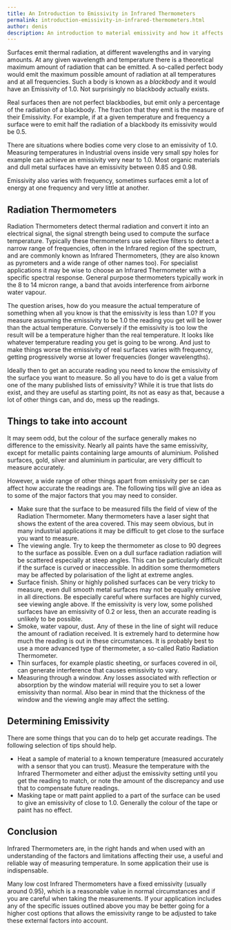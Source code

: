 ```yaml
---
title: An Introduction to Emissivity in Infrared Thermometers
permalink: introduction-emissivity-in-infrared-thermometers.html
author: denis
description: An introduction to material emissivity and how it affects measurement using an infrared thermometer or radiation thermometer.
---
```

<p>Surfaces emit thermal radiation, at different wavelengths and in varying amounts. At any given wavelength and temperature there is a theoretical maximum amount of radiation that can be emitted. A so-called perfect body would emit the maximum possible amount of radiation at all temperatures and at all frequencies. Such a body is known as a <em>blackbody</em> and it would have an Emissivity of 1.0. Not surprisingly no blackbody actually exists.</p><p>Real surfaces then are not perfect blackbodies, but emit only a percentage of the radiation of a blackbody. The fraction that they emit is the measure of their Emissivity. For example, if at a given temperature and frequency a surface were to emit half the radiation of a blackbody its emissivity would be 0.5.</p><p>There are situations where bodies come very close to an emissivity of 1.0. Measuring temperatures in Industrial ovens inside very small spy holes for example can achieve an emissivity very near to 1.0. Most organic materials and dull metal surfaces have an emissivity between 0.85 and 0.98.</p><p>Emissivity also varies with frequency, sometimes surfaces emit a lot of energy at one frequency and very little at another.</p><h2>Radiation Thermometers</h2><p>Radiation Thermometers detect thermal radiation and convert it into an electrical signal, the signal strength being used to compute the surface temperature. Typically these thermometers use selective filters to detect a narrow range of frequencies, often in the Infrared region of the spectrum, and are commonly known as Infrared Thermometers, (they are also known as pyrometers and a wide range of other names too). For specialist applications it may be wise to choose an Infrared Thermometer with a specific spectral response. General purpose thermometers typically work in the 8 to 14 micron range, a band that avoids interference from airborne water vapour.</p><p>The question arises, how do you measure the actual temperature of something when all you know is that the emissivity is less than 1.0? If you measure assuming the emissivity to be 1.0 the reading you get will be lower than the actual temperature. Conversely if the emissivity is too low the result will be a temperature higher than the real temperature. It looks like whatever temperature reading you get is going to be wrong. And just to make things worse the emissivity of real surfaces varies with frequency, getting progressively worse at lower frequencies (longer wavelengths).</p><p>Ideally then to get an accurate reading you need to know the emissivity of the surface you want to measure. So all you have to do is get a value from one of the many published lists of emissivity? While it is true that lists do exist, and they are useful as starting point, its not as easy as that, because a lot of other things can, and do, mess up the readings.</p><h2>Things to take into account</h2><p>It may seem odd, but the colour of the surface generally makes no difference to the emissivity. Nearly all paints have the same emissivity, except for metallic paints containing large amounts of aluminium. Polished surfaces, gold, silver and aluminium in particular, are very difficult to measure accurately.</p><p>However, a wide range of other things apart from emissivity per se can affect how accurate the readings are. The following tips will give an idea as to some of the major factors that you may need to consider.</p><ul><li>Make sure that the surface to be measured fills the field of view of the Radiation Thermometer. Many thermometers have a laser sight that shows the extent of the area covered. This may seem obvious, but in many industrial applications it may be difficult to get close to the surface you want to measure.</li><li>The viewing angle. Try to keep the thermometer as close to 90 degrees to the surface as possible. Even on a dull surface radiation radiation will be scattered especially at steep angles. This can be particularly difficult if the surface is curved or inaccessible. In addition some thermometers may be affected by polarisation of the light at extreme angles.</li><li>Surface finish. Shiny or highly polished surfaces can be very tricky to measure, even dull smooth metal surfaces may not be equally emissive in all directions. Be especially careful where surfaces are highly curved, see viewing angle above. If the emissivity is very low, some polished surfaces have an emissivity of 0.2 or less, then an accurate reading is unlikely to be possible.</li><li>Smoke, water vapour, dust. Any of these in the line of sight will reduce the amount of radiation received. It is extremely hard to determine how much the reading is out in these circumstances. It is probably best to use a more advanced type of thermometer, a so-called Ratio Radiation Thermometer.</li><li>Thin surfaces, for example plastic sheeting, or surfaces covered in oil, can generate interference that causes emissivity to vary.</li><li>Measuring through a window. Any losses associated with reflection or absorption by the window material will require you to set a lower emissivity than normal. Also bear in mind that the thickness of the window and the viewing angle may affect the setting.</li></ul><h2>Determining Emissivity</h2><p>There are some things that you can do to help get accurate readings. The following selection of tips should help.</p><ul><li>Heat a sample of material to a known temperature (measured accurately with a sensor that you can trust). Measure the temperature with the Infrared Thermometer and either adjust the emissivity setting until you get the reading to match, or note the amount of the discrepancy and use that to compensate future readings.</li><li>Masking tape or matt paint applied to a part of the surface can be used to give an emissivity of close to 1.0. Generally the colour of the tape or paint has no effect.</li></ul><h2>Conclusion</h2><p>Infrared Thermometers are, in the right hands and when used with an understanding of the factors and limitations affecting their use, a useful and reliable way of measuring temperature. In some application their use is indispensable.</p><p>Many low cost Infrared Thermometers have a fixed emissivity (usually around 0.95), which is a reasonable value in normal circumstances and if you are careful when taking the measurements. If your application includes any of the specific issues outlined above you may be better going for a higher cost options that allows the emissivity range to be adjusted to take these external factors into account.</p>

